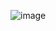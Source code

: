 ![image](https://github-readme-stats.vercel.app/api/top-langs/?username=ricfrst&layout=compact&langs_count=8&hide_border=true&title_color=000000&icon_color=000000&text_color=000000&bg_color=ffffff)

